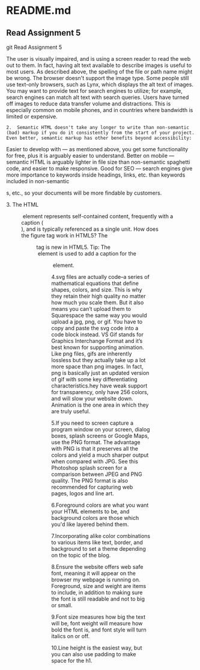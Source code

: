 # README.md

## Read Assignment 5
git 
Read Assignment 5

The user is visually impaired, and is using a screen reader to read the web out to them. In fact, having alt text available to describe images is useful to most users.
As described above, the spelling of the file or path name might be wrong.
The browser doesn't support the image type. Some people still use text-only browsers, such as Lynx, which displays the alt text of images.
You may want to provide text for search engines to utilize; for example, search engines can match alt text with search queries.
Users have turned off images to reduce data transfer volume and distractions. This is especially common on mobile phones, and in countries where bandwidth is limited or expensive.

    2.  Semantic HTML doesn't take any longer to write than non-semantic (bad) markup if you do it consistently from the start of your project. Even better, semantic markup has other benefits beyond accessibility:
Easier to develop with — as mentioned above, you get some functionality for free, plus it is arguably easier to understand.
Better on mobile — semantic HTML is arguably lighter in file size than non-semantic spaghetti code, and easier to make responsive.
Good for SEO — search engines give more importance to keywords inside headings, links, etc. than keywords included in non-semantic <div>s, etc., so your documents will be more findable by customers.

3. The HTML <figure> element represents self-contained content, frequently with a caption (<figcaption>), and is typically referenced as a single unit. How does the figure tag work in HTML5? The <figure> tag is new in HTML5. Tip: The <figcaption> element is used to add a caption for the <figure> element.

4.svg files are actually code–a series of mathematical equations that define shapes, colors, and size. This is why they retain their high quality no matter how much you scale them. But it also means you can’t upload them to Squarespace the same way you would upload a jpg, png, or gif. You have to copy and paste the svg code into a code block instead. VS Gif stands for Graphics Interchange Format and it’s best known for supporting animation. Like png files, gifs are inherently lossless but they actually take up a lot more space than png images. In fact, png is basically just an updated version of gif with some key differentiating characteristics.hey have weak support for transparency, only have 256 colors, and will slow your website down. Animation is the one area in which they are truly useful.

5.If you need to screen capture a program window on your screen, dialog boxes, splash screens or Google Maps, use the PNG format. The advantage with PNG is that it preserves all the colors and yield a much sharper output when compared with JPG. See this Photoshop splash screen for a comparison between JPEG and PNG quality.
The PNG format is also recommended for capturing web pages, logos and line art.

6.Foreground colors are what you want your HTML elements to be, and background colors are those which you'd like layered behind them.

7.Incorporating alike color combinations to various items like text, border, and background to set a theme depending on the topic of the blog.

8.Ensure the website offers web safe font, meaning it will appear on the browser my webpage is running on. Foreground, size and weight are items to include, in addition to making sure the font is still readable and not to big or small.

9.Font size measures how big the text will be, font weight will measure how bold the font is, and font style will turn italics on or off.

10.Line height is the easiest way, but you can also use padding to make space for the h1.


